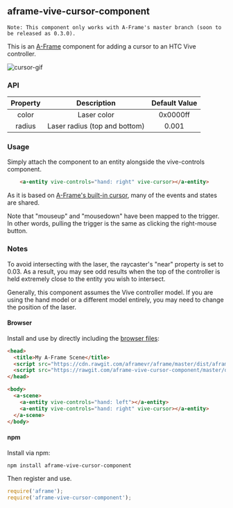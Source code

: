 ## aframe-vive-cursor-component

    Note: This component only works with A-Frame's master branch (soon to be released as 0.3.0).

This is an [A-Frame](https://aframe.io) component for adding a cursor to an HTC Vive controller.

![cursor-gif](http://i.imgur.com/QCgZWd7.gif)

### API

| Property |          Description          | Default Value |
|:--------:|:-----------------------------:|:-------------:|
|   color  |          Laser color          |    0x0000ff   |
|  radius  | Laser radius (top and bottom) |     0.001     |

### Usage

Simply attach the component to an entity alongside the vive-controls component.

```html
    <a-entity vive-controls="hand: right" vive-cursor></a-entity>
```

As it is based on [A-Frame's built-in cursor](https://aframe.io/docs/master/components/cursor.html), many of the events and states are shared.

Note that "mouseup" and "mousedown" have been mapped to the trigger. In other words, pulling the trigger is the same as clicking the right-mouse button.

### Notes

To avoid intersecting with the laser, the raycaster's "near" property is set to 0.03. As a result, you may see odd results when the top of the controller is held extremely close to the entity you wish to intersect.

Generally, this component assumes the Vive controller model. If you are using the hand model or a different model entirely, you may need to change the position of the laser.

#### Browser

Install and use by directly including the [browser files](dist):

```html
<head>
  <title>My A-Frame Scene</title>
  <script src="https://cdn.rawgit.com/aframevr/aframe/master/dist/aframe.min.js"></script>
  <script src="https://rawgit.com/aframe-vive-cursor-component/master/dist/aframe-vive-cursor-component.min.js"></script>
</head>

<body>
  <a-scene>
    <a-entity vive-controls="hand: left"></a-entity>
    <a-entity vive-controls="hand: right" vive-cursor></a-entity>
  </a-scene>
</body>
```

#### npm

Install via npm:

```bash
npm install aframe-vive-cursor-component
```

Then register and use.

```js
require('aframe');
require('aframe-vive-cursor-component');
```

